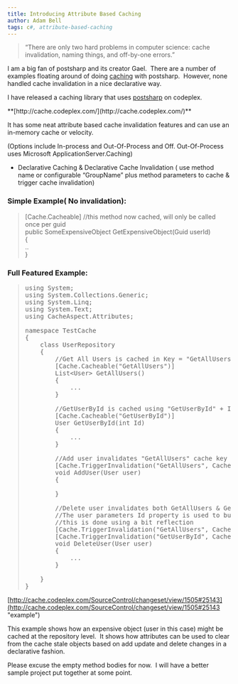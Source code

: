 ```yaml
---
title: Introducing Attribute Based Caching
author: Adam Bell
tags: c#, attribute-based-caching
---
```

> “There are only two hard problems in computer science: cache invalidation, naming things, and off-by-one errors.”

I am a big fan of postsharp and its creator Gael.  There are a number of examples floating around of doing [caching](http://johnnycoder.com/blog/2009/01/16/caching-with-c-aop-and-postsharp/ "caching") with postsharp.  However, none handled cache invalidation in a nice declarative way.  

<!--more-->

I have released a caching library that uses [postsharp](http://www.sharpcrafters.com "Postsharp") on codeplex.  

[](http://cache.codeplex.com/ "http://cache.codeplex.com/")**[http://cache.codeplex.com/](http://cache.codeplex.com/)**  

It has some neat attribute based cache invalidation features and can use an in-memory cache or velocity.


(Options include In-process and Out-Of-Process and Off. Out-Of-Process uses Microsoft ApplicationServer.Caching)
*   Declarative Caching & Declarative Cache Invalidation ( use method name or configurable “GroupName” plus method parameters to cache & trigger cache invalidation)

### Simple Example( No invalidation):

> [Cache.Cacheable] //this method now cached, will only be called once per guid  
> public SomeExpensiveObject GetExpensiveObject(Guid userId)  
> {  
>  ..  
> }

### Full Featured Example:

> <pre><span>using</span> System;  
> <span>using</span> System.Collections.Generic;  
> <span>using</span> System.Linq;  
> <span>using</span> System.Text;  
> <span>using</span> CacheAspect.Attributes;  
>
> <span>namespace</span> TestCache  
> {  
>     <span>class</span> <span>UserRepository</span>  
>     {  
>         <span>//Get All Users is cached in Key = "GetAllUsers"</span>  
>         [<span>Cache</span>.<span>Cacheable</span>(<span>"GetAllUsers"</span>)]   
>         <span>List</span><<span>User</span>> GetAllUsers()  
>         {  
>             ...  
>         }  
>
>         <span>//GetUserById is cached using "GetUserById" + ID parameter</span>  
>         [<span>Cache</span>.<span>Cacheable</span>(<span>"GetUserById"</span>)]  
>         <span>User</span> GetUserById(<span>int</span> Id)  
>         {  
>             ...  
>         }  
>
>         <span>//Add user invalidates "GetAllUsers" cache key (User parameter is ignored)</span>  
>         [<span>Cache</span>.<span>TriggerInvalidation</span>(<span>"GetAllUsers"</span>, <span>CacheSettings</span>.IgnoreParameters)]  
>         <span>void</span> AddUser(<span>User</span> user)  
>         {  
>
>         }  
>
>         <span>//Delete user invalidates both GetAllUsers & GetUserById</span>  
>         <span>//The user parameters Id property is used to build Key for "GetUserById"+ Id  Key</span>  
>         <span>//this is done using a bit reflection</span>  
>         [<span>Cache</span>.<span>TriggerInvalidation</span>(<span>"GetAllUsers"</span>, <span>CacheSettings</span>.IgnoreParameters)]  
>         [<span>Cache</span>.<span>TriggerInvalidation</span>(<span>"GetUserById"</span>, <span>CacheSettings</span>.UseId)]  
>         <span>void</span> DeleteUser(<span>User</span> user)  
>         {  
>             ...  
>         }  
>         
>     }  
> }  
> </pre>

[http://cache.codeplex.com/SourceControl/changeset/view/1505#25143](http://cache.codeplex.com/SourceControl/changeset/view/1505#25143 "example") <span> </span>

This example shows how an expensive object (user in this case) might be cached at the repository level.  It shows how attributes can be used to clear from the cache stale objects based on add update and delete changes in a declarative fashion. 

Please excuse the empty method bodies for now.  I will have a better sample project put together at some point.
